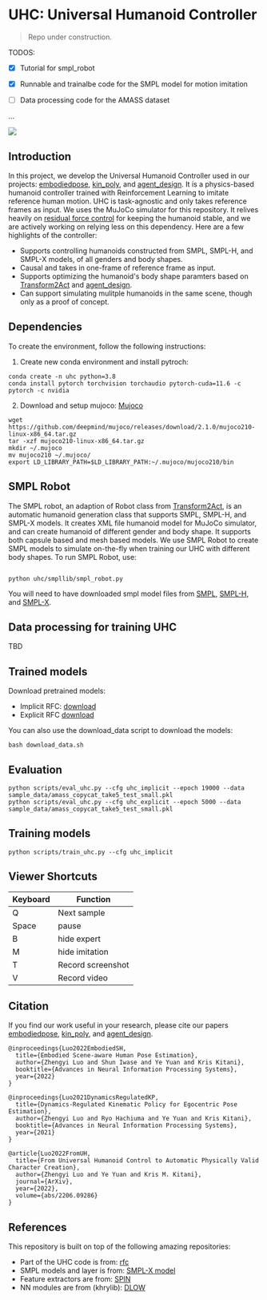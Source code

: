 # UHC: Universal Humanoid Controller

> Repo under construction.  

TODOS:

- [x] Tutorial for smpl_robot
- [x] Runnable and trainalbe code for the SMPL model for motion imitation 
- [ ] Data processing code for the AMASS dataset



...

<div float="center">
  <img src="assets/gif/teaser.gif" />
</div>

## Introduction 

In this project, we develop the Universal Humanoid Controller used in our projects: [embodiedpose](https://zhengyiluo.github.io/projects/embodied_pose/), [kin_poly](https://zhengyiluo.github.io/projects/kin_poly/), and [agent_design](https://zhengyiluo.github.io/projects/agent_design/). It is a physics-based humanoid controller trained with Reinforcement Learning to imitate reference human motion. UHC is task-agnostic and only takes reference frames as input. We uses the MuJoCo simulator for this repository. It relives heavily on [residual force control](https://github.com/Khrylx/RFC) for keeping the humanoid stable, and we are actively working on relying less on this dependency. Here are a few highlights of the controller:

- Supports controlling humanoids constructed from SMPL, SMPL-H, and SMPL-X models, of all genders and body shapes.
- Causal and takes in one-frame of reference frame as input.
- Supports optimizing the humanoid's body shape paramters based on [Transform2Act](https://github.com/Khrylx/Transform2Act) and [agent_design](https://zhengyiluo.github.io/projects/agent_design/).
- Can support simulating mulitple humanoids in the same scene, though only as a proof of concept. 

## Dependencies

To create the environment, follow the following instructions: 

1. Create new conda environment and install pytroch:
```
conda create -n uhc python=3.8
conda install pytorch torchvision torchaudio pytorch-cuda=11.6 -c pytorch -c nvidia
```

2. Download and setup mujoco: [Mujoco](http://www.mujoco.org/)
```
wget https://github.com/deepmind/mujoco/releases/download/2.1.0/mujoco210-linux-x86_64.tar.gz
tar -xzf mujoco210-linux-x86_64.tar.gz
mkdir ~/.mujoco
mv mujoco210 ~/.mujoco/
export LD_LIBRARY_PATH=$LD_LIBRARY_PATH:~/.mujoco/mujoco210/bin
```

## SMPL Robot

The SMPL robot, an adaption of Robot class from [Transform2Act](https://github.com/Khrylx/Transform2Act), is an automatic humanoid generation class that supports SMPL, SMPL-H, and SMPL-X models. It creates XML file humanoid model for MuJoCo simulator, and can create humanoid of different gender and body shape. It supports both capsule based and mesh based models. We use SMPL Robot to create SMPL models to simulate on-the-fly when training our UHC with different body shapes. To run SMPL Robot, use:

``` 

python uhc/smpllib/smpl_robot.py

```
You will need to have downloaded smpl model files from [SMPL](https://smpl.is.tue.mpg.de/), [SMPL-H](https://smpl.is.tue.mpg.de/downloads), and [SMPL-X](https://smpl-x.is.tue.mpg.de/downloads).


## Data processing for training UHC

TBD

## Trained models

Download pretrained models: 
- Implicit RFC: [download](https://drive.google.com/file/d/1CA3lKhIEOwzhX7IMdu_B_QnjrXfPXYnM/view?usp=share_link)
- Explicit RFC [download](https://drive.google.com/file/d/1wdsS0wRji3vFY6xvORptVdFEJLyY_I1T/view?usp=share_link)

You can also use the download_data script to download the models:
```
bash download_data.sh
```

## Evaluation
```
python scripts/eval_uhc.py --cfg uhc_implicit --epoch 19000 --data sample_data/amass_copycat_take5_test_small.pkl
python scripts/eval_uhc.py --cfg uhc_explicit --epoch 5000 --data sample_data/amass_copycat_take5_test_small.pkl
```

## Training models

```
python scripts/train_uhc.py --cfg uhc_implicit
```

## Viewer Shortcuts

| Keyboard | Function |
| ---- | --- |
| Q | Next sample |
| Space | pause |
| B | hide expert |
| M | hide imitation |
| T | Record screenshot|
| V | Record video|

## Citation
If you find our work useful in your research, please cite our papers [embodiedpose](https://zhengyiluo.github.io/projects/embodied_pose/),  [kin_poly](https://zhengyiluo.github.io/projects/kin_poly/), and [agent_design](https://zhengyiluo.github.io/projects/agent_design/).
```
@inproceedings{Luo2022EmbodiedSH,
  title={Embodied Scene-aware Human Pose Estimation},
  author={Zhengyi Luo and Shun Iwase and Ye Yuan and Kris Kitani},
  booktitle={Advances in Neural Information Processing Systems},
  year={2022}
}

@inproceedings{Luo2021DynamicsRegulatedKP,
  title={Dynamics-Regulated Kinematic Policy for Egocentric Pose Estimation},
  author={Zhengyi Luo and Ryo Hachiuma and Ye Yuan and Kris Kitani},
  booktitle={Advances in Neural Information Processing Systems},
  year={2021}
}

@article{Luo2022FromUH,
  title={From Universal Humanoid Control to Automatic Physically Valid Character Creation},
  author={Zhengyi Luo and Ye Yuan and Kris M. Kitani},
  journal={ArXiv},
  year={2022},
  volume={abs/2206.09286}
}
``` 


## References
This repository is built on top of the following amazing repositories:
* Part of the UHC code is from: [rfc](https://github.com/Khrylx/RFC)
* SMPL models and layer is from: [SMPL-X model](https://github.com/vchoutas/smplx)
* Feature extractors are from: [SPIN](https://github.com/nkolot/SPIN)
* NN modules are from (khrylib): [DLOW](https://github.com/Khrylx/DLow)
